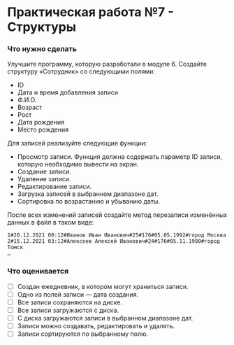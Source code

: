 # Практическая работа №7 - Структуры
### Что нужно сделать
Улучшите программу, которую разработали в модуле 6. Создайте структуру «Сотрудник» со следующими полями:
- ID
- Дата и время добавления записи
- Ф.И.О.
- Возраст
- Рост
- Дата рождения
- Место рождения

Для записей реализуйте следующие функции:

- Просмотр записи. Функция должна содержать параметр ID записи, которую необходимо вывести на экран. 
- Создание записи.
- Удаление записи.
- Редактирование записи.
- Загрузка записей в выбранном диапазоне дат.
- Сортировка по возрастанию и убыванию даты.


После всех изменений записей создайте метод перезаписи изменённых данных в файл в таком виде:
```
1#20.12.2021 00:12#Иванов Иван Иванович#25#176#05.05.1992#город Москва
2#15.12.2021 03:12#Алексеев Алексей Иванович#24#176#05.11.1980#город Томск
…
```

### Что оценивается
- [ ] Создан ежедневник, в котором могут храниться записи.
- [ ] Одно из полей записи ― дата создания.
- [ ] Все записи сохраняются на диске.
- [ ] Все записи загружаются с диска.
- [ ] С диска загружаются записи в выбранном диапазоне дат.
- [ ] Записи можно создавать, редактировать и удалять.
- [ ] Записи сортируются по выбранному полю.
